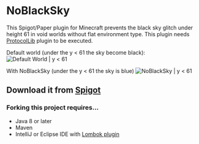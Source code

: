 # NoBlackSky
This Spigot/Paper plugin for Minecraft prevents the black sky glitch under height 61 in void worlds without flat environment type.
This plugin needs [ProtocolLib](https://www.spigotmc.org/resources/protocollib.1997/) plugin to be executed.

Default world (under the y < 61 the sky become black):
![Default World | y < 61](https://i.imgur.com/O81FSZR.png)

With NoBlackSky (under the y < 61 the sky is blue)
![NoBlackSky | y < 61](https://i.imgur.com/wO8jF1V.png)

Download it from [Spigot](https://www.spigotmc.org/resources/world-type-changer.25337/)
---
### Forking this project requires...
- Java 8 or later
- Maven
- IntelliJ or Eclipse IDE with [Lombok plugin](https://projectlombok.org/download)
